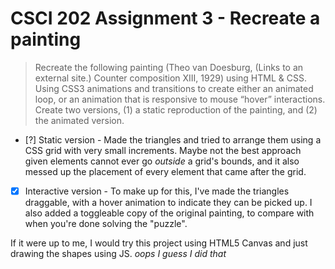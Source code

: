 # CSCI 202 Assignment 3 - Recreate a painting

> Recreate the following painting (Theo van Doesburg, (Links to an external site.) Counter composition XIII, 1929) using HTML & CSS. Using CSS3 animations and transitions to create either an animated loop, or an animation that is responsive to mouse “hover” interactions. Create two versions, (1) a static reproduction of the painting, and (2) the animated version.

- [?] Static version - Made the triangles and tried to arrange them using a CSS grid with very small increments. Maybe not the best approach given elements cannot ever go *outside* a grid's bounds, and it also messed up the placement of every element that came after the grid.
- [x] Interactive version - To make up for this, I've made the triangles draggable, with a hover animation to indicate they can be picked up. I also added a toggleable copy of the original painting, to compare with when you're done solving the "puzzle".

If it were up to me, I would try this project using HTML5 Canvas and just drawing the shapes using JS. *oops I guess I did that*
